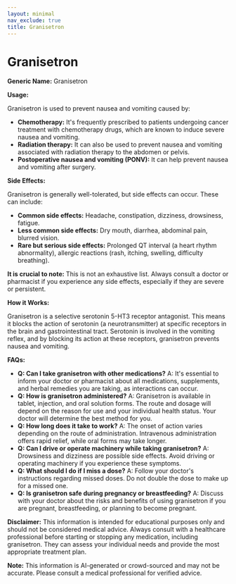 ```yaml
---
layout: minimal
nav_exclude: true
title: Granisetron
---
```


# Granisetron

**Generic Name:** Granisetron

**Usage:**

Granisetron is used to prevent nausea and vomiting caused by:

* **Chemotherapy:**  It's frequently prescribed to patients undergoing cancer treatment with chemotherapy drugs, which are known to induce severe nausea and vomiting.
* **Radiation therapy:**  It can also be used to prevent nausea and vomiting associated with radiation therapy to the abdomen or pelvis.
* **Postoperative nausea and vomiting (PONV):**  It can help prevent nausea and vomiting after surgery.


**Side Effects:**

Granisetron is generally well-tolerated, but side effects can occur.  These can include:

* **Common side effects:** Headache, constipation, dizziness, drowsiness, fatigue.
* **Less common side effects:**  Dry mouth, diarrhea, abdominal pain, blurred vision.
* **Rare but serious side effects:**  Prolonged QT interval (a heart rhythm abnormality),  allergic reactions (rash, itching, swelling, difficulty breathing).

**It is crucial to note:**  This is not an exhaustive list.  Always consult a doctor or pharmacist if you experience any side effects, especially if they are severe or persistent.


**How it Works:**

Granisetron is a selective serotonin 5-HT3 receptor antagonist.  This means it blocks the action of serotonin (a neurotransmitter) at specific receptors in the brain and gastrointestinal tract.  Serotonin is involved in the vomiting reflex, and by blocking its action at these receptors, granisetron prevents nausea and vomiting.


**FAQs:**

* **Q: Can I take granisetron with other medications?** A:  It's essential to inform your doctor or pharmacist about all medications, supplements, and herbal remedies you are taking, as interactions can occur.
* **Q: How is granisetron administered?** A:  Granisetron is available in tablet, injection, and oral solution forms. The route and dosage will depend on the reason for use and your individual health status. Your doctor will determine the best method for you.
* **Q: How long does it take to work?** A: The onset of action varies depending on the route of administration.  Intravenous administration offers rapid relief, while oral forms may take longer.
* **Q:  Can I drive or operate machinery while taking granisetron?** A:  Drowsiness and dizziness are possible side effects.  Avoid driving or operating machinery if you experience these symptoms.
* **Q: What should I do if I miss a dose?** A:  Follow your doctor's instructions regarding missed doses. Do not double the dose to make up for a missed one.
* **Q:  Is granisetron safe during pregnancy or breastfeeding?** A:  Discuss with your doctor about the risks and benefits of using granisetron if you are pregnant, breastfeeding, or planning to become pregnant.


**Disclaimer:** This information is intended for educational purposes only and should not be considered medical advice. Always consult with a healthcare professional before starting or stopping any medication, including granisetron. They can assess your individual needs and provide the most appropriate treatment plan.


**Note:** This information is AI-generated or crowd-sourced and may not be accurate. Please consult a medical professional for verified advice.